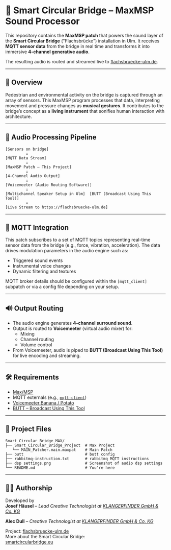 # 🎼 Smart Circular Bridge – MaxMSP Sound Processor

This repository contains the **MaxMSP patch** that powers the sound layer of the **Smart Circular Bridge** ("Flachsbrücke") installation in Ulm. It receives **MQTT sensor data** from the bridge in real time and transforms it into immersive **4-channel generative audio**.

The resulting audio is routed and streamed live to [flachsbruecke-ulm.de](https://flachsbruecke-ulm.de).

---

## 🧠 Overview

Pedestrian and environmental activity on the bridge is captured through an array of sensors. This MaxMSP program processes that data, interpreting movement and pressure changes as **musical gestures**. It contributes to the bridge’s concept as a **living instrument** that sonifies human interaction with architecture.

---

## 🎵 Audio Processing Pipeline

```plaintext
[Sensors on bridge]
         ↓
[MQTT Data Stream]
         ↓
[MaxMSP Patch – This Project]
         ↓
[4-Channel Audio Output]
         ↓
[Voicemeeter (Audio Routing Software)]
         ↓
[Multichannel Speaker Setup in Ulm]  [BUTT (Broadcast Using This Tool)]
         ↓
[Live Stream to https://flachsbruecke-ulm.de]
```

---

## 📡 MQTT Integration

This patch subscribes to a set of MQTT topics representing real-time sensor data from the bridge (e.g., force, vibration, acceleration). The data drives modulation parameters in the audio engine such as:

- Triggered sound events
- Instrumental voice changes
- Dynamic filtering and textures

MQTT broker details should be configured within the `[mqtt_client]` subpatch or via a config file depending on your setup.

---

## 🔊 Output Routing

- The audio engine generates **4-channel surround sound**.
- Output is routed to **Voicemeeter** (virtual audio mixer) for:
  - Mixing
  - Channel routing
  - Volume control
- From Voicemeeter, audio is piped to **BUTT (Broadcast Using This Tool)** for live encoding and streaming.

---

## 🛠 Requirements

- [Max/MSP](https://cycling74.com/)
- MQTT externals (e.g., [`mqtt-client`](https://github.com/grahamwakefield/max-mqtt))
- [Voicemeeter Banana / Potato](https://vb-audio.com/Voicemeeter/)
- [BUTT – Broadcast Using This Tool](https://danielnoethen.de/butt/)

---

## 📁 Project Files

```plaintext
Smart_Circular_Bridge_MAX/
├── Smart_Circular_Bridge_Project  # Max Project
   └── MAIN_Patcher.main.maxpat    # Main Patch
├── butt                           # butt config
├── rabbitmq-instruction.txt       # rabbitmq MQTT instructions
├── dsp settings.png               # Screenshot of audio dsp settings
└── README.md                      # You're here
```

---

## 🧑‍🎤 Authorship

Developed by  
**Josef Häusel** – *Lead Creative Technologist at [KLANGERFINDER GmbH & Co. KG](https://klangerfinder.de)*

**Alec Dull** – *Creative Technologist at [KLANGERFINDER GmbH & Co. KG](https://klangerfinder.de)*

Project: [flachsbruecke-ulm.de](https://flachsbruecke-ulm.de)  
More about the Smart Circular Bridge:  
[smartcircularbridge.eu](https://www.smartcircularbridge.eu/)

